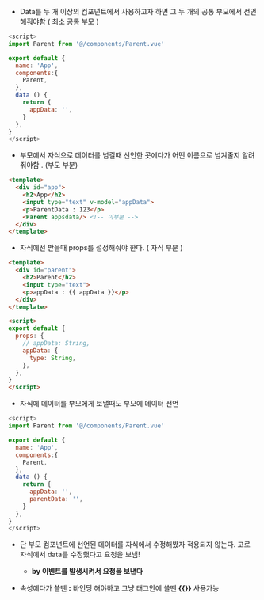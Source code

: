 - Data를 두 개 이상의 컴포넌트에서 사용하고자 하면 그 두 개의 공통 부모에서 선언해줘야함 ( 최소 공통 부모 )

```javascript
<script>
import Parent from '@/components/Parent.vue'

export default {
  name: 'App',
  components:{
    Parent,
  },
  data () {
    return {
      appData: '',
    }
  },
}
</script>
```

- 부모에서 자식으로 데이터를 넘길때 선언한 곳에다가 어떤 이름으로 넘겨줄지 알려줘야함 . (부모 부분)

```html
<template>
  <div id="app">
    <h2>App</h2>
    <input type="text" v-model="appData">
    <p>ParentData : 123</p>
    <Parent appsdata/> <!-- 이부분 -->
  </div>
</template>
```

- 자식에선 받을때 props를 설정해줘야 한다. ( 자식 부분 )

```html
<template>
  <div id="parent">
    <h2>Parent</h2>
    <input type="text">
    <p>appData : {{ appData }}</p>
  </div>
</template>

<script>
export default {
  props: {
    // appData: String,
    appData: {
      type: String,
    },
  },
}
</script>
```

- 자식에 데이터를 부모에게 보낼때도 부모에 데이터 선언

```javascript
<script>
import Parent from '@/components/Parent.vue'

export default {
  name: 'App',
  components:{
    Parent,
  },
  data () {
    return {
      appData: '',
      parentData: '',
    }
  },
}
</script>
```

- 단 부모 컴포넌트에 선언된 데이터를 자식에서 수정해봤자 적용되지 않는다.  고로 자식에서 data를 수정했다고 요청을 보냄!
  - **by 이벤트를 발생시켜서 요청을 보낸다**

- 속성에다가 쓸땐 **:** 바인딩 해야하고 그냥 태그안에 쓸땐 **{{}}** 사용가능